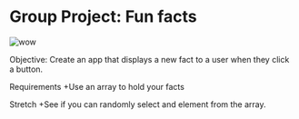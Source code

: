 # Group Project: Fun facts

![wow](http://www.pinstopin.com/moving-monkey/)

Objective:  Create an app that displays a new fact to a user when they click a button.

Requirements
+Use an array to hold your facts

Stretch
+See if you can randomly select and element from the array.  


